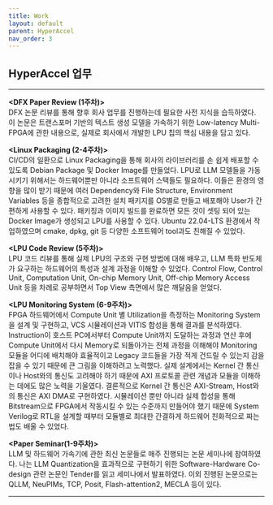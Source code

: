 ```yaml
---
title: Work
layout: default
parent: HyperAccel
nav_order: 3
---
```


## HyperAccel 업무  

---

**<DFX Paper Review (1주차)>**  
DFX 논문 리뷰를 통해 향후 회사 업무를 진행하는데 필요한 사전 지식을 습득하였다. 이 논문은 트랜스포머 기반의 텍스트 생성 모델을 가속하기 위한 Low-latency Multi-FPGA에 관한 내용으로, 실제로 회사에서 개발한 LPU 칩의 핵심 내용을 담고 있다. 

**<Linux Packaging (2-4주차)>**   
CI/CD의 일환으로 Linux Packaging을 통해 회사의 라이브러리를 손 쉽게 배포할 수 있도록 Debian Package 및 Docker Image를 만들었다. LPU로 LLM 모델들을 가동시키기 위해서는 하드웨어뿐만 아니라 소프트웨어 스택들도 필요하다. 이들은 환경의 영향을 많이 받기 때문에 여러 Dependency와 File Structure, Environment Variables 등을 종합적으로 고려한 설치 패키지를 OS별로 만들고 배포해야 User가 간편하게 사용할 수 있다. 패키징과 이미지 빌드를 완료하면 모든 것이 셋팅 되어 있는 Docker Image가 생성되고 LPU를 사용할 수 있다. Ubuntu 22.04-LTS 환경에서 작업하였으며 cmake, dpkg, git 등 다양한 소프트웨어 tool과도 친해질 수 있었다. 

**<LPU Code Review (5주차)>**  
LPU 코드 리뷰를 통해 실제 LPU의 구조와 구현 방법에 대해 배우고, LLM 특화 반도체가 요구하는 하드웨어의 특성과 설계 과정을 이해할 수 있었다. Control Flow, Control Unit, Computation Unit, On-chip Memory Unit, Off-chip Memory Access Unit 등을 차례로 공부하면서 Top View 측면에서 많은 깨달음을 얻었다. 

**<LPU Monitoring System (6-9주차)>**  
FPGA 하드웨어에서 Compute Unit 별 Utilization을 측정하는 Monitoring System을 설계 및 구현하고, VCS 시뮬레이션과 VITIS 합성을 통해 결과를 분석하였다. Instruction이 호스트 PC에서부터  Compute Unit까지 도달하는 과정과 연산 후에 Compute Unit에서 다시 Memory로 되돌아가는 전체 과정을 이해해야 Monitoring 모듈을 어디에 배치해야 효율적이고 Legacy 코드들을 가장 적게 건드릴 수 있는지 감을 잡을 수 있기 때문에 큰 그림을 이해하려고 노력했다. 실제 설계에서는 Kernel 간 통신이나  Host와의 통신도 고려해야 하기 때문에 AXI 프로토콜 관련 개념과 모듈을 이해하는 데에도 많은 노력을 기울였다. 결론적으로 Kernel 간 통신은 AXI-Stream, Host와의 통신은 AXI DMA로 구현하였다. 시뮬레이션 뿐만 아니라 실제 합성을 통해 Bitstream으로 FPGA에서 작동시킬 수 있는 수준까지 만들어야 했기 때문에 System Verilog로 RTL을 설계할 때부터 모듈별로 최대한 간결하게 하드웨어 친화적으로 짜는 법도 배울 수 있었다. 

**<Paper Seminar(1-9주차)>**  
LLM 및 하드웨어 가속기에 관한 최신 논문들로 매주 진행되는 논문 세미나에 참여하였다. 나는 LLM Quantization을 효과적으로 구현하기 위한 Software-Hardware Co-design 관련 논문인 Tender를 읽고 세미나에서 발표하였다. 이외 진행된 논문으로는 QLLM, NeuPIMs, TCP, Posit, Flash-attention2,  MECLA 등이 있다. 


 
---



